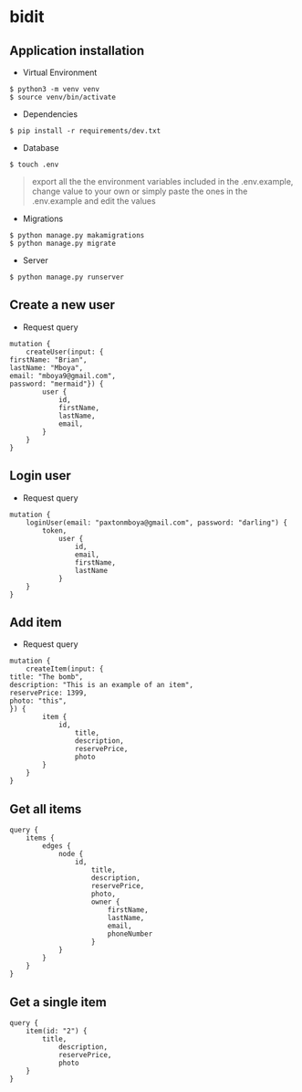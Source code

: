 # bidit

## Application installation

- Virtual Environment

```
$ python3 -m venv venv
$ source venv/bin/activate
```

- Dependencies

```
$ pip install -r requirements/dev.txt
```

- Database

```
$ touch .env
```
> export all the the environment variables included in the .env.example, change value to your own
> or simply paste the ones in the .env.example and edit the values

- Migrations

```
$ python manage.py makamigrations
$ python manage.py migrate
```

- Server

```
$ python manage.py runserver
```

## Create a new user

- Request query

```
mutation {
    createUser(input: {
firstName: "Brian",
lastName: "Mboya",
email: "mboya9@gmail.com",
password: "mermaid"}) {
        user {
            id,
            firstName,
            lastName,
            email,
        }
    }
}
```

## Login user

- Request query

```
mutation {
    loginUser(email: "paxtonmboya@gmail.com", password: "darling") {
        token,
            user {
                id,
                email,
                firstName,
                lastName
            }
    }
}

```

## Add item

- Request query

```
mutation {
    createItem(input: {
title: "The bomb",
description: "This is an example of an item",
reservePrice: 1399,
photo: "this",
}) {
        item {
            id,
                title,
                description,
                reservePrice,
                photo
        }
    }
}
```

## Get all items

```
query {
    items {
        edges {
            node {
                id,
                    title,
                    description,
                    reservePrice,
                    photo,
                    owner {
                        firstName,
                        lastName,
                        email,
                        phoneNumber
                    }
            }
        }
    }
}
```

## Get a single item

```
query {
    item(id: "2") {
        title,
            description,
            reservePrice,
            photo
    }
}
```

